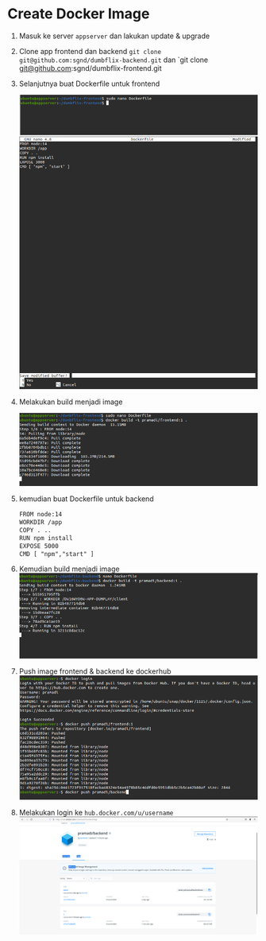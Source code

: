 # Create Docker Image

1. Masuk ke server `appserver` dan lakukan update & upgrade
2. Clone app frontend dan backend `git clone git@github.com:sgnd/dumbflix-backend.git` dan `git clone git@github.com:sgnd/dumbflix-frontend.git

3. Selanjutnya buat Dockerfile untuk frontend

   ![Install Docker](assets/docker-image-1.png) <br />
   ![Install Docker](assets/docker-image-2.png) <br />

4. Melakukan build menjadi image

   ![Install Docker](assets/docker-image-3.png) <br />

5. kemudian buat Dockerfile untuk backend

   ```
   FROM node:14
   WORKDIR /app
   COPY . ..
   RUN npm install
   EXPOSE 5000
   CMD [ "npm","start" ]

   ```

6. Kemudian build menjadi image
   ![Install Docker](assets/docker-image-3.2.png) <br />

7. Push image frontend & backend ke dockerhub
   ![Install Docker](assets/docker-image-4.png) <br />

8. Melakukan login ke `hub.docker.com/u/username`
   ![Install Docker](assets/docker-image-5.png) <br />
